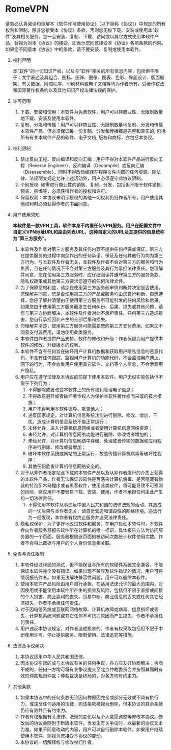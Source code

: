 # RomeVPN

​	请务必认真阅读和理解本《软件许可使用协议》（以下简称《协议》）中规定的所有权利和限制。除非您接受本《协议》条款，否则您无权下载、安装或使用本”软件”及其相关服务。您一旦安装、复制、下载、访问或以其它方式使用本软件产品，将视为对本《协议》的接受，即表示您同意接受本《协议》各项条款的约束。如果您不同意本《协议》中的条款，请不要安装、复制或使用本软件。

1. 权利声明

   本”软件”的一切知识产权，以及与”软件”相关的所有信息内容，包括但不限于：文字表述及其组合、图标、图饰、图像、图表、色彩、界面设计、版面框架、有关数据、附加程序、印刷材料或电子文档等均为作者所有，受著作权法和国际著作权条约以及其他知识产权法律法规的保护。

2. 许可范围

   1. 下载、安装和使用：本软件为免费软件，用户可以非商业性、无限制数量地下载、安装及使用本软件。
   2. 复制、分发和传播：用户可以非商业性、无限制数量地复制、分发和传播本软件产品。但必须保证每一份复制、分发和传播都是完整和真实的, 包括所有有关本软件产品的软件、电子文档, 版权和商标，亦包括本协议。

3. 权利限制

   1. 禁止反向工程、反向编译和反向汇编：用户不得对本软件产品进行反向工程（Reverse Engineer）、反向编译（Decompile）或反向汇编（Disassemble），同时不得改动编译在程序文件内部的任何资源。除法律、法规明文规定允许上述活动外，用户必须遵守此协议限制。
   2. 个别授权: 如需进行商业性的销售、复制、分发，包括但不限于软件销售、预装、捆绑等，必须获得作者的授权和许可。
   3. 保留权利：本协议未明示授权的其他一切权利仍归作者所有，用户使用其他权利时必须获得作者的书面同意。

4. 用户使用须知

   **本软件是一款VPN工具，软件本身不内置任何VPN服务。用户在配置文件中自定义VPN地址URL和路由列表URL，这种自定义的URL及其提供的信息统称为“第三方服务”。**

   1. 本软件及作者对第三方服务及其任何内容不提供任何担保或保证。第三方在提供服务的过程中向您作出的任何承诺、保证及任何其他行为均为第三方行为，与本软件及作者无关，本软件及作者不会对第三方的服务和行为负责，且在任何情况下不会对第三方服务及其行为承担法律责任。您理解并同意，您在使用第三方服务时，应仔细阅读并遵守第三方的服务条款、隐私权政策或其他第三方要求您遵守的任何法律文件。
   2. 为了保障您的利益，请您在使用第三方服务前审慎判断并决定是否使用。您理解并同意，您是否使用第三方的产品或服务均由您自行判断、自愿选择，您应了解并清楚由于使用第三方服务所可能引发的任何风险和后果。如果您由于使用第三方服务而发生任何纠纷、后果、损失或其他问题，请您与第三方协商解决，本软件及作者对此不承担责任。任何第三方造成损害，您自行承担因此产生的全部后果和损失。
   3. 你理解并清楚，使用第三方服务可能需要您向第三方支付费用，如果您不同意支付该费用，请勿使用此类服务。
   4. 本软件由作者提供产品支持。软件的修改和升级：作者保留为用户提供本软件的修改、升级版本的权利。
   5. 本软件不含有任何旨在破坏用户计算机数据和获取用户隐私信息的恶意代码，不含有任何跟踪、监视用户计算机的功能代码，不会监控用户网上、网下的行为，不会收集用户使用其它软件、文档等个人信息，不会泄漏用户隐私。
   6. 用户应在遵守法律及本协议的前提下使用本软件。用户无权实施包括但不限于下列行为：
      1. 不得删除或者改变本软件上的所有权利管理电子信息；
      2. 不得故意避开或者破坏著作权人为保护本软件著作权而采取的技术措施；
      3. 用户不得利用本软件误导、欺骗他人；
      4. 违反国家规定，对计算机信息系统功能进行删除、修改、增加、干扰，造成计算机信息系统不能正常运行；
      5. 未经允许，进入计算机信息网络或者使用计算机信息网络资源；
      6. 未经允许，对计算机信息网络功能进行删除、修改或者增加的；
      7. 未经允许，对计算机信息网络中存储、处理或者传输的数据和应用程序进行删除、修改或者增加；
      8. 破坏本软件系统或网站的正常运行，故意传播计算机病毒等破坏性程序；
      9. 其他任何危害计算机信息网络安全的。
   7. 对于从非作者指定站点下载的本软件产品以及从非作者发行的介质上获得的本软件产品，作者无法保证该软件是否感染计算机病毒、是否隐藏有伪装的特洛伊木马程序或者黑客软件，使用此类软件，将可能导致不可预测的风险，建议用户不要轻易下载、安装、使用，作者不承担任何由此产生的一切法律责任。
      1. 不得使用本软件从事违反中国人民共和国的法律法规的活动，其造成的一切后果与本作者无关，请自觉营造和谐良性的网络环境。违法行为一经发现，本作者有权终止服务并追究法律责任。
   8. 隐私权保护：为了更好地改进软件和服务，在用户启动本软件时，本软件会向作者服务器报告软件所在计算机的唯一标识，具体报告方法为访问服务器的一个页面，服务器根据该页面的被访问次数统计软件使用次数。作者不会将此数据与用户的个人身份信息相关联。

5. 免责与责任限制

   1. 本软件经过详细的测试，但不能保证与所有的软硬件系统完全兼容，不能保证本软件完全没有错误。如果出现不兼容及软件错误的情况，用户可将情况报告作者。如果无法解决兼容性问题，用户可以删除本软件。
   2. 使用本软件产品风险由用户自行承担，在适用法律允许的最大范围内，对因使用或不能使用本软件所产生的损害及风险，包括但不限于直接或间接的个人损害、商业赢利的丧失、贸易中断、商业信息的丢失或任何其它经济损失，作者不承担任何责任。
   3. 对于因电信系统或互联网网络故障、计算机故障或病毒、信息损坏或丢失、计算机系统问题或其它任何不可抗力原因而产生损失，作者不承担任何责任。
   4. 用户违反本协议规定，对作者造成损害的。作者有权采取包括但不限于中断使用许可、停止提供服务、限制使用、法律追究等措施。

6. 法律及争议解决

   1. 本协议适用中华人民共和国法律。
   2. 因本协议引起的或与本协议有关的任何争议，各方应友好协商解决；协商不成的，任何一方均可将有关争议提交至北京仲裁委员会并按照其届时有效的仲裁规则仲裁；仲裁裁决是终局的，对各方均有约束力。

7. 其他条款

   1. 如果本协议中的任何条款无论因何种原因完全或部分无效或不具有执行力，或违反任何适用的法律，则该条款被视为删除，但本协议的其余条款仍应有效并且有约束力。
   2. 作者有权根据有关法律、法规的变化以及个人意愿调整等修改本协议。修改后的协议会随附于新版本软件。当发生有关争议时，以最新的协议文本为准。如果不同意改动的内容，用户可以自行删除本软件。如果用户继续使用本软件，则视为您接受本协议的变动。
   3. 本协议的一切解释权与修改权归作者。
